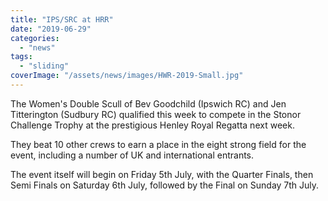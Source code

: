 ```yaml
---
title: "IPS/SRC at HRR"
date: "2019-06-29"
categories:
  - "news"
tags:
  - "sliding"
coverImage: "/assets/news/images/HWR-2019-Small.jpg"
---
```


The Women's Double Scull of Bev Goodchild (Ipswich RC) and Jen Titterington (Sudbury RC) qualified this week to compete in the Stonor Challenge Trophy at the prestigious Henley Royal Regatta next week.

They beat 10 other crews to earn a place in the eight strong field for the event, including a number of UK and international entrants.

The event itself will begin on Friday 5th July, with the Quarter Finals, then Semi Finals on Saturday 6th July, followed by the Final on Sunday 7th July.
